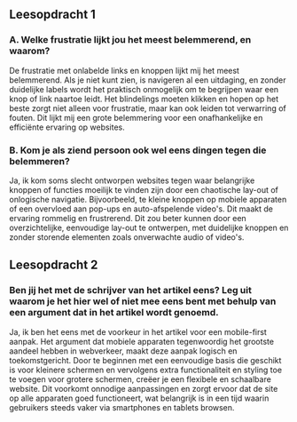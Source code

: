 ## Leesopdracht 1

### A. Welke frustratie lijkt jou het meest belemmerend, en waarom?

De frustratie met onlabelde links en knoppen lijkt mij het meest belemmerend. Als je niet kunt zien, is navigeren al een
uitdaging, en zonder duidelijke labels wordt het praktisch onmogelijk om te begrijpen waar een knop of link naartoe
leidt. Het blindelings moeten klikken en hopen op het beste zorgt niet alleen voor frustratie, maar kan ook leiden tot
verwarring of fouten. Dit lijkt mij een grote belemmering voor een onafhankelijke en efficiënte ervaring op websites.

### B. Kom je als ziend persoon ook wel eens dingen tegen die belemmeren?

Ja, ik kom soms slecht ontworpen websites tegen waar belangrijke knoppen of functies moeilijk te vinden zijn door een
chaotische lay-out of onlogische navigatie. Bijvoorbeeld, te kleine knoppen op mobiele apparaten of een overvloed aan
pop-ups en auto-afspelende video's. Dit maakt de ervaring rommelig en frustrerend. Dit zou beter kunnen door een
overzichtelijke, eenvoudige lay-out te ontwerpen, met duidelijke knoppen en zonder storende elementen zoals onverwachte
audio of video's.

## Leesopdracht 2
### Ben jij het met de schrijver van het artikel eens? Leg uit waarom je het hier wel of niet mee eens bent met behulp van een argument dat in het artikel wordt genoemd.


Ja, ik ben het eens met de voorkeur in het artikel voor een mobile-first aanpak. Het argument dat mobiele apparaten tegenwoordig het grootste aandeel hebben in webverkeer, maakt deze aanpak logisch en toekomstgericht. Door te beginnen met een eenvoudige basis die geschikt is voor kleinere schermen en vervolgens extra functionaliteit en styling toe te voegen voor grotere schermen, creëer je een flexibele en schaalbare website. Dit voorkomt onnodige aanpassingen en zorgt ervoor dat de site op alle apparaten goed functioneert, wat belangrijk is in een tijd waarin gebruikers steeds vaker via smartphones en tablets browsen.